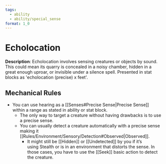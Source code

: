 ```yaml
---
tags:
  - ability
  - ability/special_sense
format: 1_0
---
```

# Echolocation

**Description**: Echolocation involves sensing creatures or objects by sound. This could mean its quarry is concealed in a noisy chamber, hidden in a great enough uproar, or invisible under a silence spell. Presented in stat blocks as 'echolocation (precise) x feet'.

## Mechanical Rules

- You can use hearing as a [[Senses#Precise Sense|Precise Sense]] within a range as stated in ability or stat block.
	- The only way to target a creature without having drawbacks is to use a precise sense.
	 - You can usually detect a creature automatically with a precise sense making it [[Rules/Environment/Sensory/Detection#Observed|Observed]]. 
		 -  It might still be [[Hidden]] or [[Undetected]] by you if it’s using Stealth or is in an environment that distorts the sense. In those cases, you have to use the [[Seek]] basic action to detect the creature. 